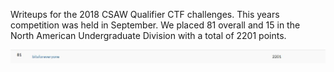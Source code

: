 Writeups for the 2018 CSAW Qualifier CTF challenges. This years competition was held in September. We placed 81 overall and 15 in the North American Undergraduate Division with a total of 2201 points.

![Image of Scoreboard](https://github.com/bitsforeveryone/write-ups/blob/master/CSAW_CTF_2018/scoreboard.JPG)
